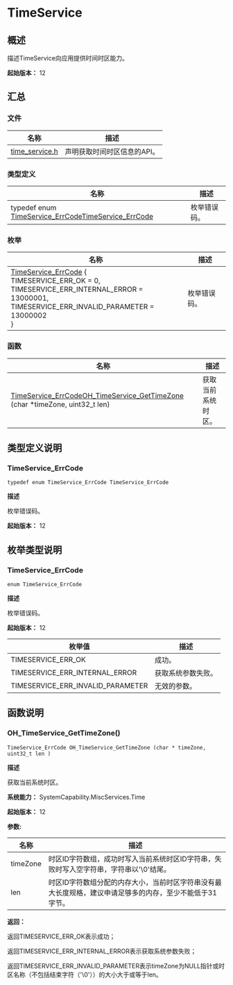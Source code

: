 # TimeService


## 概述

描述TimeService向应用提供时间时区能力。

**起始版本：** 12


## 汇总


### 文件

| 名称 | 描述 | 
| -------- | -------- |
| [time_service.h](time__service_8h.md) | 声明获取时间时区信息的API。 | 


### 类型定义

| 名称 | 描述 | 
| -------- | -------- |
| typedef enum [TimeService_ErrCode](#timeservice_errcode)[TimeService_ErrCode](#timeservice_errcode) | 枚举错误码。 | 


### 枚举

| 名称 | 描述 | 
| -------- | -------- |
| [TimeService_ErrCode](#timeservice_errcode) {<br/>TIMESERVICE_ERR_OK = 0,<br/>TIMESERVICE_ERR_INTERNAL_ERROR = 13000001,<br/>TIMESERVICE_ERR_INVALID_PARAMETER = 13000002<br/>} | 枚举错误码。 | 


### 函数

| 名称 | 描述 | 
| -------- | -------- |
| [TimeService_ErrCode](#timeservice_errcode)[OH_TimeService_GetTimeZone](#oh_timeservice_gettimezone) (char \*timeZone, uint32_t len) | 获取当前系统时区。 | 


## 类型定义说明


### TimeService_ErrCode

```
typedef enum TimeService_ErrCode TimeService_ErrCode
```

**描述**

枚举错误码。

**起始版本：** 12


## 枚举类型说明


### TimeService_ErrCode

```
enum TimeService_ErrCode
```

**描述**

枚举错误码。

**起始版本：** 12

| 枚举值 | 描述 | 
| -------- | -------- |
| TIMESERVICE_ERR_OK | 成功。 | 
| TIMESERVICE_ERR_INTERNAL_ERROR | 获取系统参数失败。 | 
| TIMESERVICE_ERR_INVALID_PARAMETER | 无效的参数。 | 


## 函数说明


### OH_TimeService_GetTimeZone()

```
TimeService_ErrCode OH_TimeService_GetTimeZone (char * timeZone, uint32_t len )
```

**描述**

获取当前系统时区。

**系统能力：** SystemCapability.MiscServices.Time

**起始版本：** 12

**参数:**

| 名称 | 描述 | 
| -------- | -------- |
| timeZone | 时区ID字符数组，成功时写入当前系统时区ID字符串，失败时写入空字符串，字符串以'\0'结尾。 | 
| len | 时区ID字符数组分配的内存大小，当前时区字符串没有最大长度规格，建议申请足够多的内存，至少不能低于31字节。 | 

**返回：**

返回TIMESERVICE_ERR_OK表示成功；

返回TIMESERVICE_ERR_INTERNAL_ERROR表示获取系统参数失败；

返回TIMESERVICE_ERR_INVALID_PARAMETER表示timeZone为NULL指针或时区名称（不包括结束字符（'\0'））的大小大于或等于len。
